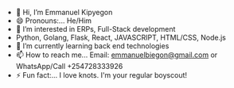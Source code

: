- 👋 Hi, I’m Emmanuel Kipyegon
- 😄 Pronouns:... He/Him
- 👀 I’m interested in ERPs, Full-Stack development
- Python, Golang, Flask, React, JAVASCRIPT, HTML/CSS, Node.js
- 🌱 I’m currently learning back end technologies
- 📫 How to reach me... Email: emmanuelbiegon@gmail.com or WhatsApp/Call +254728333926
- ⚡ Fun fact:... I love knots. I'm your regular boyscout!

<!---
iManuhK/iManuhK is a ✨ special ✨ repository because its `README.md` (this file) appears on your GitHub profile.
You can click the Preview link to take a look at your changes.
--->

